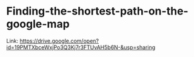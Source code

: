# Finding-the-shortest-path-on-the-google-map
Link: https://drive.google.com/open?id=19PMTXbceWxjPo3Q3Kj7r3FTUvAH5b6N-&usp=sharing
